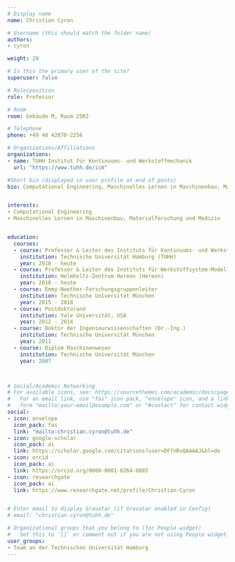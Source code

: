 ```yaml
---
# Display name
name: Christian Cyron

# Username (this should match the folder name)
authors:
- cyron

weight: 29

# Is this the primary user of the site?
superuser: false

# Role/position
role: Professor

# Room
room: Gebäude M, Raum 2502

# Telephone
phone: +49 40 42878-2256

# Organizations/Affiliations
organizations:
- name: TUHH Institut für Kontinuums- und Werkstoffmechanik
  url: "https://www.tuhh.de/icm"

#Short bio (displayed in user profile at end of posts)
bio: Computational Engineering, Maschinelles Lernen in Maschinenbau, Materialforschung und Medizin


interests:
- Computational Engineering
- Maschinelles Lernen in Maschinenbau, Materialforschung und Medizin


education:
  courses:
  - course: Professor & Leiter des Instituts für Kontinuums- und Werkstoffmechanik
    institution: Technische Universität Hamburg (TUHH)
    year: 2018 - heute
  - course: Professor & Leiter des Instituts für Werkstoffsystem-Modellierung
    institution: Helmholtz-Zentrum Hereon (Hereon)
    year: 2018 - heute
  - course: Emmy-Noether-Forschungsgruppenleiter
    institution: Technische Universität München
    year: 2015 - 2018
  - course: Postdoktorand
    institution: Yale Universität, USA
    year: 2012 - 2014
  - course: Doktor der Ingenieurwissenschaften (Dr.-Ing.)
    institution: Technische Universität München
    year: 2011
  - course: Diplom Maschinenwesen
    institution: Technische Universität München
    year: 2007



# Social/Academic Networking
# For available icons, see: https://sourcethemes.com/academic/docs/page-builder/#icons
#   For an email link, use "fas" icon pack, "envelope" icon, and a link in the
#   form "mailto:your-email@example.com" or "#contact" for contact widget.
social:
- icon: envelope
  icon_pack: fas
  link: "mailto:christian.cyron@tuhh.de"
- icon: google-scholar
  icon_pack: ai
  link: https://scholar.google.com/citations?user=DFfnRvQAAAAJ&hl=de
- icon: orcid
  icon_pack: ai
  link: https://orcid.org/0000-0001-8264-0885
- icon: researchgate
  icon_pack: ai
  link: https://www.researchgate.net/profile/Christian-Cyron


# Enter email to display Gravatar (if Gravatar enabled in Config)
# email: "christian.cyron@tuhh.de"

# Organizational groups that you belong to (for People widget)
#   Set this to `[]` or comment out if you are not using People widget.
user_groups:
- Team an der Technischen Universität Hamburg
---
```

